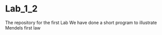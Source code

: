 # Lab_1_2
The repository for the first Lab
We have done a short program to illustrate Mendels first law
